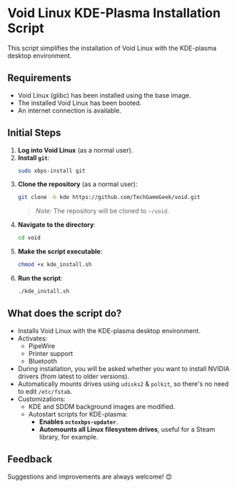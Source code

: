 # Void Linux KDE-Plasma Installation Script

This script simplifies the installation of Void Linux with the KDE-plasma desktop environment.

## Requirements
- Void Linux (glibc) has been installed using the base image.
- The installed Void Linux has been booted.
- An internet connection is available.

## Initial Steps

1. **Log into Void Linux** (as a normal user).
2. **Install `git`**:
   ```bash
   sudo xbps-install git
   ```
3. **Clone the repository** (as a normal user):
   ```bash
   git clone -b kde https://github.com/TechGameGeek/void.git
   ```
   > *Note:* The repository will be cloned to `~/void`.
4. **Navigate to the directory**:
   ```bash
   cd void
   ```
5. **Make the script executable**:
   ```bash
   chmod +x kde_install.sh
   ```
6. **Run the script**:
   ```bash
   ./kde_install.sh
   ```

## What does the script do?
- Installs Void Linux with the KDE-plasma desktop environment.
- Activates:
  - PipeWire
  - Printer support
  - Bluetooth
- During installation, you will be asked whether you want to install NVIDIA drivers (from latest to older versions).
- Automatically mounts drives using `udisks2` & `polkit`, so there's no need to edit `/etc/fstab`.
- Customizations:
  - KDE and SDDM background images are modified.
  - Autostart scripts for KDE-plasma:
    - **Enables `octoxbps-updater`**.
    - **Automounts all Linux filesystem drives**, useful for a Steam library, for example.

## Feedback
Suggestions and improvements are always welcome! 😊
